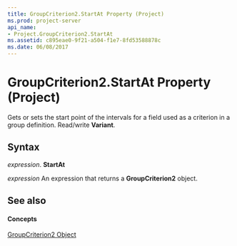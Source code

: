 ```yaml
---
title: GroupCriterion2.StartAt Property (Project)
ms.prod: project-server
api_name:
- Project.GroupCriterion2.StartAt
ms.assetid: c895eae0-9f21-a504-f1e7-8fd53588878c
ms.date: 06/08/2017
---
```



# GroupCriterion2.StartAt Property (Project)

Gets or sets the start point of the intervals for a field used as a criterion in a group definition. Read/write  **Variant**.


## Syntax

 _expression_. **StartAt**

 _expression_ An expression that returns a **GroupCriterion2** object.


## See also


#### Concepts


[GroupCriterion2 Object](Project.GroupCriterion2.md)

